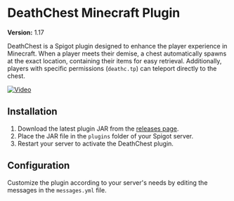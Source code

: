 # DeathChest Minecraft Plugin

**Version:** 1.17

DeathChest is a Spigot plugin designed to enhance the player experience in Minecraft. When a player meets their demise, a chest automatically spawns at the exact location, containing their items for easy retrieval. Additionally, players with specific permissions (`deathc.tp`) can teleport directly to the chest.

[![Video](https://img.youtube.com/vi/VThV7WZ8rD8/0.jpg)](https://www.youtube.com/watch?v=VThV7WZ8rD8)

## Installation

1. Download the latest plugin JAR from the [releases page](https://github.com/PancakeTaste/DeathChest/releases).
2. Place the JAR file in the `plugins` folder of your Spigot server.
3. Restart your server to activate the DeathChest plugin.

## Configuration

Customize the plugin according to your server's needs by editing the messages in the `messages.yml` file.

